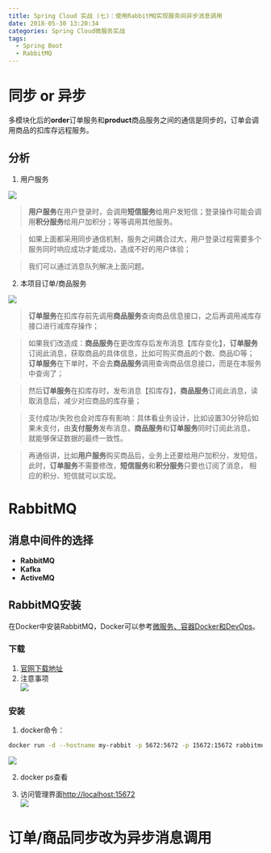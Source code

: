 ```yaml
---
title: Spring Cloud 实战 (七)：使用RabbitMQ实现服务间异步消息调用
date: 2018-05-30 13:20:34
categories: Spring Cloud微服务实战
tags:
  - Spring Boot
  - RabbitMQ
---
```

# 同步 or 异步   

多模块化后的**order**订单服务和**product**商品服务之间的通信是同步的，订单会调用商品的扣库存远程服务。  

## 分析  

1. 用户服务  

![](http://p8hqd7oln.bkt.clouddn.com/18-5-30/10741821.jpg)

> **用户服务**在用户登录时，会调用**短信服务**给用户发短信；登录操作可能会调用**积分服务**给用户加积分；等等调用其他服务。  

> 如果上面都采用同步通信机制，服务之间耦合过大，用户登录过程需要多个服务同时响应成功才能成功，造成不好的用户体验；  

> 我们可以通过消息队列解决上面问题。  

2. 本项目订单/商品服务  

![](http://p8hqd7oln.bkt.clouddn.com/18-5-30/23312725.jpg)

> **订单服务**在扣库存前先调用**商品服务**查询商品信息接口，之后再调用减库存接口进行减库存操作；  

> 如果我们改造成：**商品服务**在更改库存后发布消息【库存变化】，**订单服务**订阅此消息，获取商品的具体信息，比如可购买商品的个数、商品ID等； 
**订单服务**在下单时，不会去**商品服务**调用查询商品信息接口，而是在本服务中查询了；  

> 然后**订单服务**在扣库存时，发布消息【扣库存】，**商品服务**订阅此消息，读取消息后，减少对应商品的库存量；  

> 支付成功/失败也会对库存有影响：具体看业务设计，比如设置30分钟后如果未支付，由**支付服务**发布消息，**商品服务**和**订单服务**同时订阅此消息， 
就能够保证数据的最终一致性。  

> 再通俗讲，比如**用户服务**购买商品后，业务上还要给用户加积分，发短信，此时，**订单服务**不需要修改，**短信服务**和**积分服务**只要也订阅了消息， 
相应的积分、短信就可以实现。 

# RabbitMQ   

## 消息中间件的选择  

* **RabbitMQ**  
* **Kafka**  
* **ActiveMQ**   

## RabbitMQ安装  

在Docker中安装RabbitMQ，Docker可以参考[微服务、容器Docker和DevOps](https://www.ddebug.cn/springcloud-docker-devops.html#more)。  

### 下载  

1. [官网下载地址](https://hub.docker.com/_/rabbitmq/)  
2. 注意事项  
![](http://p8hqd7oln.bkt.clouddn.com/18-5-31/84358853.jpg)

### 安装  

1. docker命令： 
```bash
docker run -d --hostname my-rabbit -p 5672:5672 -p 15672:15672 rabbitmq:3.7.5-management
```
![](http://p8hqd7oln.bkt.clouddn.com/18-5-31/38308950.jpg)

2. docker ps查看  

3. 访问管理界面<http://localhost:15672>  
![](http://p8hqd7oln.bkt.clouddn.com/18-5-31/13026009.jpg)



# 订单/商品同步改为异步消息调用  

